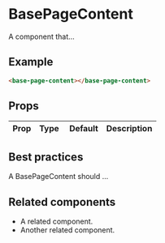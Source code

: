 # BasePageContent

A component that...

## Example

```html
<base-page-content></base-page-content>
```

## Props

Prop | Type | Default | Description
--- | --- | --- | ---

## Best practices

A BasePageContent should ...

## Related components

- A related component.
- Another related component.
